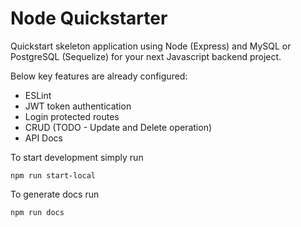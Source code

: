 # Node Quickstarter
Quickstart skeleton application using Node (Express) and MySQL or PostgreSQL (Sequelize) for your next Javascript backend project.

Below key features are already configured:
- ESLint
- JWT token authentication
- Login protected routes
- CRUD (TODO - Update and Delete operation)
- API Docs

To start development simply run
```
npm run start-local
```

To generate docs run
```
npm run docs
```
